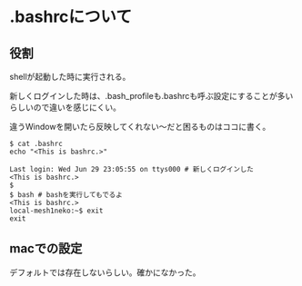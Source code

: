 # .bashrcについて
## 役割
shellが起動した時に実行される。

新しくログインした時は、.bash_profileも.bashrcも呼ぶ設定にすることが多いらしいので違いを感じにくい。

違うWindowを開いたら反映してくれない〜だと困るものはココに書く。

```
$ cat .bashrc
echo "<This is bashrc.>"

Last login: Wed Jun 29 23:05:55 on ttys000 # 新しくログインした
<This is bashrc.>
$
$ bash # bashを実行してもでるよ
<This is bashrc.>
local-mesh1neko:~$ exit
exit
```
## macでの設定
デフォルトでは存在しないらしい。確かになかった。
